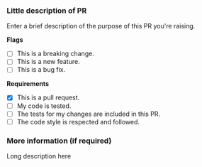 ### Little description of PR

Enter a brief description of the purpose of this PR you're raising.

**Flags**

- [ ] This is a breaking change.
- [ ] This is a new feature.
- [ ] This is a bug fix.

**Requirements**

- [x] This is a pull request.
- [ ] My code is tested.
- [ ] The tests for my changes are included in this PR.
- [ ] The code style is respected and followed.

### More information (if required)

Long description here
